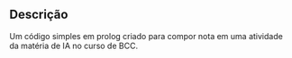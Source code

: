 ## Descrição

Um código simples em prolog criado para compor nota em uma atividade da matéria de IA no curso de BCC.
